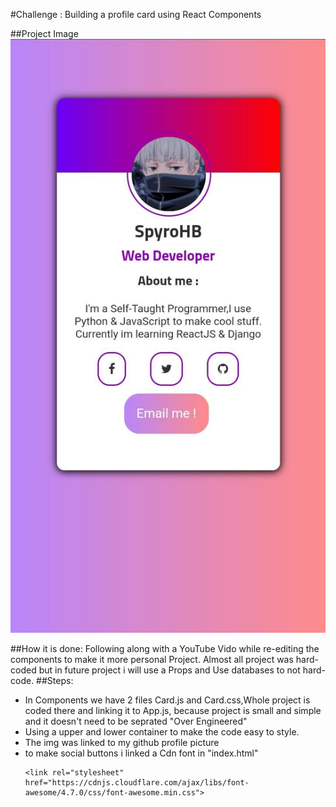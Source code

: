 #Challenge : Building a profile card using React Components

##Project Image
![Project image](./images/project_img.jpg)

##How it is done:
Following along with a YouTube Vido while re-editing the components to make it more personal Project.
Almost all project was hard-coded but in future project i will use a Props and Use databases to not hard-code.
##Steps:

- In Components we have 2 files Card.js and Card.css,Whole project is coded there and linking it to App.js,
  because project is small and simple and it doesn't need to be seprated "Over Engineered"
- Using a upper and lower container to make the code easy to style.
- The img was linked to my github profile picture
- to make social buttons i linked a Cdn font
  in "index.html"
  ```
  <link rel="stylesheet" href="https://cdnjs.cloudflare.com/ajax/libs/font-awesome/4.7.0/css/font-awesome.min.css">
  ```
